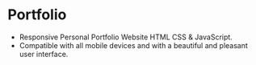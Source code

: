 # Portfolio

- Responsive Personal Portfolio Website HTML CSS & JavaScript.
- Compatible with all mobile devices and with a beautiful and pleasant user interface.
  
